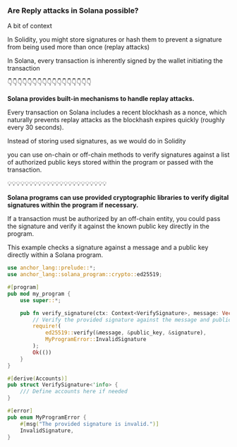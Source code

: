 ### Are Reply attacks in Solana possible?

A bit of context

In Solidity, you might store signatures or hash them to prevent a signature from being used more than once (replay attacks)

In Solana, every transaction is inherently signed by the wallet initiating the transaction

👇👇👇👇👇👇👇👇👇👇👇👇👇👇👇👇👇

**Solana provides built-in mechanisms to handle replay attacks.**

Every transaction on Solana includes a recent blockhash as a nonce, which naturally prevents replay attacks as the blockhash expires quickly (roughly every 30 seconds).

Instead of storing used signatures, as we would do in Solidity

you can use on-chain or off-chain methods to verify signatures against a list of authorized public keys stored within the program or passed with the transaction.

💡💡💡💡💡💡💡💡💡💡💡💡💡💡💡💡💡💡💡💡💡💡💡

**Solana programs can use provided cryptographic libraries to verify digital signatures within the program if necessary.**

If a transaction must be authorized by an off-chain entity, you could pass the signature and verify it against the known public key directly in the program.

This example checks a signature against a message and a public key directly within a Solana program.

```rust
use anchor_lang::prelude::*;
use anchor_lang::solana_program::crypto::ed25519;

#[program]
pub mod my_program {
    use super::*;

    pub fn verify_signature(ctx: Context<VerifySignature>, message: Vec<u8>, signature: Vec<u8>, public_key: Vec<u8>) -> Result<()> {
        // Verify the provided signature against the message and public key
        require!(
            ed25519::verify(&message, &public_key, &signature),
            MyProgramError::InvalidSignature
        );
        Ok(())
    }
}

#[derive(Accounts)]
pub struct VerifySignature<'info> {
    /// Define accounts here if needed
}

#[error]
pub enum MyProgramError {
    #[msg("The provided signature is invalid.")]
    InvalidSignature,
}

```